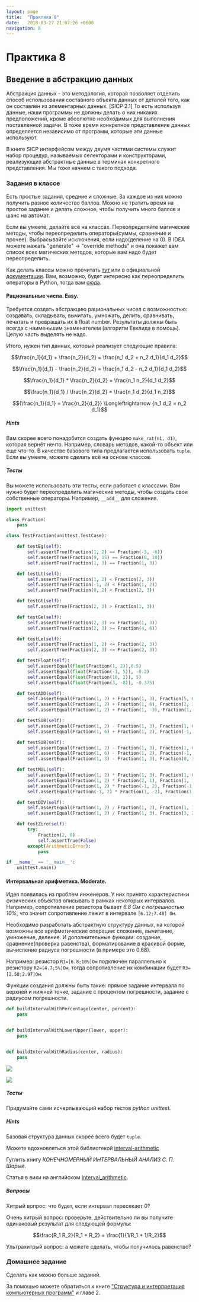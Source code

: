 ```yaml
---
layout: page
title:  "Практика 8"
date:   2018-03-27 21:07:26 +0600
navigation: 8
---
```


# Практика 8

## Введение в абстракцию данных

Абстракция данных - это методология, которая позволяет отделить способ использования составного объекта данных от деталей того, как он составлен из элементарных данных. [SICP 2.1]
То есть используя данные, наши программы не должны делать о них никаких предположений, кроме абсолютно необходимых для выполнения поставленной задачи. В тоже время конкретное представление данных определяется независимо от программ, которые эти данные используют.

В книге SICP интерфейсом между двумя частями системы служит набор процедур, называемых селекторами и конструкторами, реализующих абстрактные данные в терминах конкретного представления. Мы тоже начнем с такого подхода.

### Задания в классе

Есть простые задания, средние и сложные. За каждое из них можно получить разное количество баллов. Можно не тратить время на простое задание и делать сложное, чтобы получить много баллов и шанс на автомат.

Если вы умеете, делайте всё на классах. Переопределяйте магические методы, чтобы переопределить операторы(суммы, сравнение и прочее). Выбрасывайте исключения, если надо(деление на 0). В IDEA можете нажать "generate" -> "override methods" и она покажет вам список всех магических методов, которые вам надо будет переопределить.

Как делать классы можно прочитать [тут](https://learnxinyminutes.com/docs/ru-ru/python3-ru/) или в официальной [документации](https://docs.python.org/3/tutorial/classes.html). Вам, возможно, будет интересно как переопределить операторы в Python, тогда вам [сюда](https://docs.python.org/3/reference/datamodel.html).

#### Рациональные числа. Easy.

Требуется создать абстракцию рациональных чисел с возможностью: создавать, складывать, вычитать, умножать, делить, сравнивать, печатать и превращать их в float number. Результаты должны быть всегда с наименьшим знаменателем (алгоритм Евклида в помощь). Целую часть выделять не надо.

Итого, нужен тип данных, который реализует следующие правила:

$$\frac{n_1}{d_1} + \frac{n_2}{d_2} = \frac{n_1 d_2 + n_2 d_1}{d_1 d_2}$$

$$\frac{n_1}{d_1} - \frac{n_2}{d_2} = \frac{n_1 d_2 - n_2 d_1}{d_1 d_2}$$

$$\frac{n_1}{d_1} * \frac{n_2}{d_2} = \frac{n_1 n_2}{d_1 d_2}$$

$$\frac{n_1}{d_1} / \frac{n_2}{d_2} = \frac{n_1 d_2}{d_1 n_2}$$

$${\frac{n_1}{d_1} = \frac{n_2}{d_2}} \Longleftrightarrow {n_1 d_2 = n_2 d_1}$$

##### Hints

Вам скорее всего понадобится создать функцию `make_rat(n1, d1)`, которая вернёт нечто. Например, словарь методов, какой-то объект или еще что-то. В качестве базового типа предлагается использовать `tuple`. Если вы умеете, можете сделать всё на основе классов.

##### Тесты

Вы можете использовать эти тесты, если работает с классами. Вам нужно будет переопределить магические методы, чтобы создать свои собственные операторы. Например, `__add__` для сложения.

```python
import unittest

class Fraction:
    pass

class TestFraction(unittest.TestCase):

    def testEg(self):
        self.assertTrue(Fraction(1, 2) == Fraction(-3, -6))
        self.assertTrue(Fraction(9, 15) == Fraction(6, 10))
        self.assertTrue(Fraction(1, 3) == Fraction(1, 3))

    def testLt(self):
        self.assertTrue(Fraction(1, 2) < Fraction(2, 3))
        self.assertTrue(Fraction(-1, 2) < Fraction(1, 2))
        self.assertTrue(Fraction(0, 2) < Fraction(2, 3))

    def testGt(self):
        self.assertTrue(Fraction(2, 3) > Fraction(1, 3))

    def testGe(self):
        self.assertTrue(Fraction(2, 3) >= Fraction(1, 3))
        self.assertTrue(Fraction(2, 3) >= Fraction(4, 6))

    def testLe(self):
        self.assertTrue(Fraction(1, 2) <= Fraction(2, 3))
        self.assertTrue(Fraction(2, 3) <= Fraction(2, 3))

    def testFloat(self):
        self.assertEqual(float(Fraction(1, 2)),0.5)
        self.assertEqual(float(Fraction(-1, 5)), -0.2)
        self.assertEqual(float(Fraction(10, 2)), 5)
        self.assertEqual(float(Fraction(3, -8)), -0.375)

    def testADD(self):
        self.assertEqual(Fraction(1, 2) + Fraction(1, 3), Fraction(5, 6))
        self.assertEqual(Fraction(1, 2) + Fraction(1, 6), Fraction(2, 3))
        self.assertEqual(Fraction(1, 2) + Fraction(1, -3), Fraction(1, 6))

    def testSUB(self):
        self.assertEqual(Fraction(1, 2) - Fraction(1, 3), Fraction(1, 6))
        self.assertEqual(Fraction(1, 6) + Fraction(1, 2), Fraction(-1, 3))

    def testSUB(self):
        self.assertEqual(Fraction(1, 2) - Fraction(1, 3), Fraction(1, 6))
        self.assertEqual(Fraction(1, 6) - Fraction(1, 2), Fraction(-1, 3))
        self.assertEqual(Fraction(1, 3) - Fraction(1, 3), Fraction(0, 3))

    def testMUL(self):
        self.assertEqual(Fraction(1, 2) * Fraction(1, 3), Fraction(1, 6))
        self.assertEqual(Fraction(1, 2) * Fraction(2, 1), Fraction(1, 1))
        self.assertEqual(Fraction(1, 2) * Fraction(-1, 2), Fraction(-1, 4))
        self.assertEqual(Fraction(-1, 2) * Fraction(1, -2), Fraction(1, 4))

    def testDIV(self):
        self.assertEqual(Fraction(1, 2) / Fraction(1, 2), Fraction(1, 1))
        self.assertEqual(Fraction(1, 2) / Fraction(1, 3), Fraction(3, 2))

    def testZiro(self):
        try:
            Fraction(2, 0)
            self.assertTrue(False)
        except(ArithmeticError):
            pass

if __name__ == '__main__':
    unittest.main()
```

#### Интервальная арифметика. Moderate.

Идея появилась из проблем инженеров. У них принято характеристики физических объектов описывать в рамках некоторых интервалов. Например, сопротивление резистора бывает *6.8 Ом с погрешностью 10%*, что значит сопротивление лежит в интервале `[6.12;7.48] Ом`.

Необходимо разработать абстрактную структуру данных, на которой возможны все арифметические операции: сложение, вычитание, умножение, деление. И дополнительные функции: создание, сравнение(проверка равенства), форматирование в красивой форме, вычисление радиуса погрешности (в примере это 0.68).

Например: резистор `R1=[6.8;10%]Ом` подключен параллельно к резистору `R2=[4.7;5%]Ом`, тогда сопротивление их комбинации будет `R3=[2.58;2.97]Ом`.

Функции создания должны быть такие: прямое задание интервала по верхней и нижней точке, задание с процентом погрешности, задание с радиусом погрешности.

```python
def buildIntervalWithPercentage(center, percent):
    pass


def buildIntervalWithLowerUpper(lower, upper):
    pass


def buildIntervalWithRadius(center, radius):
    pass
```

![](/assets/intervals_description.jpg)

![](/assets/intervals.jpg)

##### Тесты

Придумайте сами исчерпывающий набор тестов _python unittest_.

##### Hints

Базовая структура данных скорее всего будет `tuple`.

Можете вдохновляться этой библиотекой [interval-arithmetic](https://mauriciopoppe.github.io/interval-arithmetic/0.6.8/)

Гуглить книгу *КОНЕЧНОМЕРНЫЙ ИНТЕРВАЛЬНЫЙ АНАЛИЗ С. П. Шарый*.

Статья в вики на английском [Interval_arithmetic](https://en.wikipedia.org/wiki/Interval_arithmetic).

##### Вопросы

Хитрый вопрос: что будет, если интервал пересекает 0?

Очень хитрый вопрос: проверьте, действительно ли вы получите одинаковый результат для следующей формулы:

$$\frac{R_1 R_2}{R_1 + R_2} = \frac{1}{1/R_1 + 1/R_2}$$

Ультрахитрый вопрос: а можете сделать, чтобы получилось равенство?

### Домашнее задание

Сделать как можно больше заданий.

За помощью можете обратиться к книге ["Структура и интерпретация компьютерных программ"](http://newstar.rinet.ru/~goga/sicp/sicp.pdf) и главе 2.
